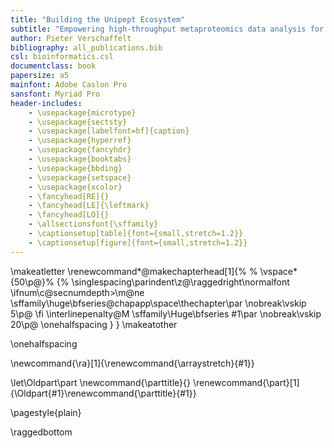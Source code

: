 ```yaml
---
title: "Building the Unipept Ecosystem"
subtitle: "Empowering high-throughput metaproteomics data analysis for characterizing complex microbial communities"
author: Pieter Verschaffelt
bibliography: all_publications.bib
csl: bioinformatics.csl
documentclass: book
papersize: a5
mainfont: Adobe Caslon Pro
sansfont: Myriad Pro
header-includes:
    - \usepackage{microtype}
    - \usepackage{sectsty}
    - \usepackage[labelfont=bf]{caption}
    - \usepackage{hyperref}
    - \usepackage{fancyhdr}
    - \usepackage{booktabs}
    - \usepackage{bbding}
    - \usepackage{setspace}
    - \usepackage{xcolor}
    - \fancyhead[RE]{}
    - \fancyhead[LE]{\leftmark}
    - \fancyhead[LO]{}
    - \allsectionsfont{\sffamily}
    - \captionsetup[table]{font={small,stretch=1.2}}
    - \captionsetup[figure]{font={small,stretch=1.2}}
---
```



\makeatletter
\renewcommand*\@makechapterhead[1]{%
%       \vspace*{50\p@}%
{%
\singlespacing\parindent\z@\raggedright\normalfont
           \ifnum\c@secnumdepth>\m@ne
               \sffamily\huge\bfseries\@chapapp\space\thechapter\par
               \nobreak\vskip 5\p@
           \fi
           \interlinepenalty\@M
\sffamily\Huge\bfseries
#1\par
\nobreak\vskip 20\p@
\onehalfspacing
}
}
\makeatother

\onehalfspacing

\newcommand{\ra}[1]{\renewcommand{\arraystretch}{#1}}

[//]: # (https://tex.stackexchange.com/a/13395/91462)
\let\Oldpart\part
\newcommand{\parttitle}{}
\renewcommand{\part}[1]{\Oldpart{#1}\renewcommand{\parttitle}{#1}}

\pagestyle{plain}

\raggedbottom

